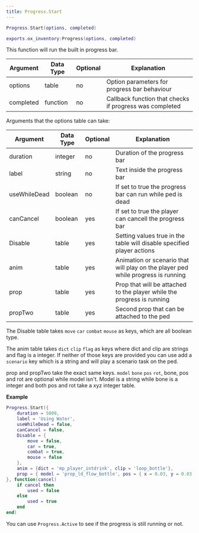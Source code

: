 ```yaml
---
title: Progress.Start
---
```


```lua
Progress.Start(options, completed)
```

```lua
exports.ox_inventory:Progress(options, completed)
```

This function will run the built in progress bar.

| Argument  | Data Type | Optional | Explanation                                             |
| --------- | --------- | -------- | ------------------------------------------------------- |
| options   | table     | no       | Option parameters for progress bar behaviour            |
| completed | function  | no       | Callback function that checks if progress was completed |

Arguments that the options table can take:

| Argument     | Data Type | Optional | Explanation                                                                      |
| ------------ | --------- | -------- | -------------------------------------------------------------------------------- |
| duration     | integer   | no       | Duration of the progress bar                                                     |
| label        | string    | no       | Text inside the progress bar                                                     |
| useWhileDead | boolean   | no       | If set to true the progress bar can run while ped is dead                        |
| canCancel    | boolean   | yes      | If set to true the player can cancell the progress bar                           |
| Disable      | table     | yes      | Setting values true in the table will disable specified player actions           |
| anim         | table     | yes      | Animation or scenario that will play on the player ped while progress is running |
| prop         | table     | yes      | Prop that will be attached to the player while the progress is running           |
| propTwo      | table     | yes      | Second prop that can be attached to the ped                                      |

The Disable table takes `move` `car` `combat` `mouse` as keys, which are all boolean type.

The anim table takes `dict` `clip` `flag` as keys where dict and clip are strings and flag is a integer. If neither of those keys are provided you can use add a `scenario` key which is a string and will play a scenario task on the ped.

prop and propTwo take the exact same keys. `model` `bone` `pos` `rot`, bone, pos and rot are optional while model isn't. Model is a string while bone is a integer and both pos and rot take a xyz integer table.

**Example**

```lua
Progress.Start({
    duration = 5000,
    label = 'Using Water',
    useWhileDead = false,
    canCancel = false,
    Disable = {
        move = false,
        car = true,
        combat = true,
        mouse = false
    },
    anim = {dict = 'mp_player_intdrink', clip = 'loop_bottle'},
    prop = { model = 'prop_ld_flow_bottle', pos = { x = 0.03, y = 0.03, y = 0.02}, rot = { x = 0.0, y = 0.0, y = -1.5}},
}, function(cancel)
    if cancel then
        used = false
    else
        used = true
    end
end)
```

You can use `Progress.Active` to see if the progress is still running or not.
